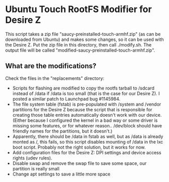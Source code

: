 Ubuntu Touch RootFS Modifier for Desire Z
=========================================

This script takes a zip file "saucy-preinstalled-touch-armhf.zip" (as can be downloaded from Ubuntu) and makes some changes, so it can be used with the Desire Z. Put the zip file in this directory, then call ./modify.sh. The output file will be called "modified-saucy-preinstalled-touch-armhf.zip".

What are the modifications?
---------------------------
Check the files in the "replacements" directory:

* Scripts for flashing are modified to copy the rootfs tarball to /sdcard instead of /data if /data is too small (that is the case for our Desire Z). I posted a similar patch to Launchpad bug #1145984.
* The file system table (fstab) is pre-populated with /system and /vendor partitions for the Desire Z because the script that is responsible for creating those table entries automatically doesn't work with our device. (Either because I configured the kernel in a bad way or some driver is missing some features, or for whatever reason.. /dev/block should have friendly names for the partitions, but it doesn't.)
* Apparently, there should be /data in fstab as well, but as /data is already monted as /, this fails, so this script disables mounting of /data in the lxc boot script. Probably not the right solution, but it works for now.
* Add configuration files for the Desire Z: DPI settings and device access rights (udev rules).
* Disable swap and remove the swap file to save some space, our partition is really small
* Change apt settings to save a little more space
